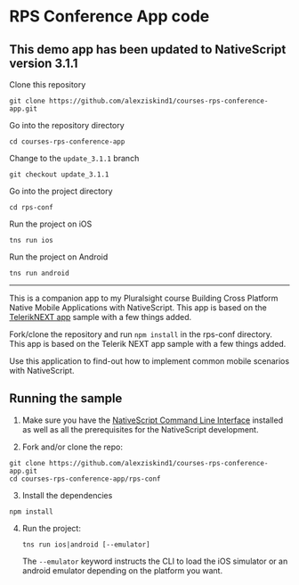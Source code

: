 # RPS Conference App code 

## This demo app has been updated to NativeScript version 3.1.1


Clone this repository
```
git clone https://github.com/alexziskind1/courses-rps-conference-app.git
```

Go into the repository directory
```
cd courses-rps-conference-app
```

Change to the ```update_3.1.1``` branch
```
git checkout update_3.1.1
```

Go into the project directory
```
cd rps-conf
```

Run the project on iOS
```
tns run ios
```

Run the project on Android
```
tns run android
```

---------------

This is a companion app to my Pluralsight course Building Cross Platform Native Mobile Applications with NativeScript.
This app is based on the [TelerikNEXT app](https://github.com/NativeScript/sample-TelerikNEXT/) sample with a few things added.

Fork/clone the repository and run ```npm install``` in the rps-conf directory. 
This app is based on the Telerik NEXT app sample with a few things added.

Use this application to find-out how to implement common mobile scenarios with NativeScript.

## Running the sample

1. Make sure you have the [NativeScript Command Line Interface](https://www.npmjs.com/package/nativescript) installed as well as all the prerequisites for the NativeScript development.

2. Fork and/or clone the repo:
  ```
  git clone https://github.com/alexziskind1/courses-rps-conference-app.git
  cd courses-rps-conference-app/rps-conf
  ```
3. Install the dependencies
  ```
  npm install
  ```

4. Run the project:

    `tns run ios|android [--emulator]`

    The `--emulator` keyword instructs the CLI to load the iOS simulator or an android emulator depending on the platform you want.

